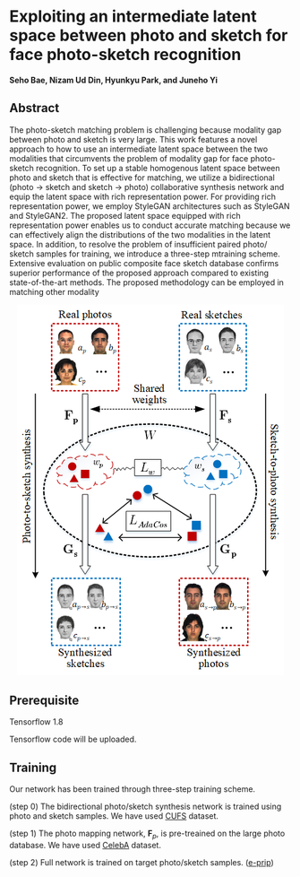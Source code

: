 # Exploiting an intermediate latent space between photo and sketch for face photo-sketch recognition
#### Seho Bae, Nizam Ud Din, Hyunkyu Park, and Juneho Yi

## Abstract
The photo-sketch matching problem is challenging because modality gap between photo and sketch is very large. This work features a novel approach to how to use an intermediate latent space between the two modalities that circumvents the problem of modality gap for face photo-sketch recognition. To set up a stable homogenous latent space between photo and sketch that is effective for matching, we utilize a bidirectional (photo → sketch and sketch → photo) collaborative synthesis network and equip the latent space with rich representation power. For providing rich representation power, we employ StyleGAN architectures such as StyleGAN and StyleGAN2. The proposed latent space equipped with rich representation power enables us to conduct accurate matching because we can effectively align the distributions of the two modalities in the latent space. In addition, to resolve the problem of insufficient paired photo/ sketch samples for training, we introduce a three-step mtraining scheme. Extensive evaluation on public composite face sketch database confirms superior performance of the proposed approach compared to existing state-of-the-art methods. The proposed methodology can be employed in matching other modality

<p align="center"><img src="framework.png" title="framework" alt="framework"></img></>

## Prerequisite
Tensorflow 1.8

Tensorflow code will be uploaded.

## Training
Our network has been trained through three-step training scheme.

(step 0)
The bidirectional photo/sketch synthesis network is trained using photo and sketch samples. We have used [CUFS](http://mmlab.ie.cuhk.edu.hk/archive/facesketch.html, "cufs") dataset.

(step 1)
The photo mapping network, $\mathbf F_{p}$, is pre-treained on the large photo database. We have used [CelebA](https://mmlab.ie.cuhk.edu.hk/projects/CelebA.html, "celeba") dataset.

(step 2)
Full network is trained on target photo/sketch samples. ([e-prip](http://biometrics.cse.msu.edu/Publications/Databases/PRIP-VSGC-Release_ReadMe.txt, "prip"))
